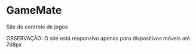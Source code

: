 # GameMate
Site de controle de jogos

OBSERVAÇÃO: O site está responsivo apenas para dispositivos móveis até 768px